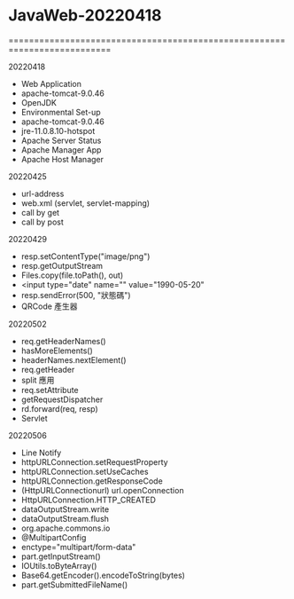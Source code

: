 # JavaWeb-20220418
==========================================================================

20220418
- Web Application
- apache-tomcat-9.0.46
- OpenJDK 
- Environmental Set-up
- apache-tomcat-9.0.46
- jre-11.0.8.10-hotspot
- Apache Server Status 
- Apache Manager App 
- Apache Host Manager


20220425
- url-address 
- web.xml (servlet, servlet-mapping) 
- call by get 
- call by post



20220429
- resp.setContentType("image/png")
- resp.getOutputStream
- Files.copy(file.toPath(), out)
- <input type="date" name="" value="1990-05-20" 
- resp.sendError(500, "狀態碼")
- QRCode 產生器
         

20220502
- req.getHeaderNames() 
- hasMoreElements() 
- headerNames.nextElement() 
- req.getHeader 
- split 應用 
- req.setAttribute 
- getRequestDispatcher 
- rd.forward(req, resp) 
- Servlet 

         
20220506
- Line Notify 
- httpURLConnection.setRequestProperty 
- httpURLConnection.setUseCaches 
- httpURLConnection.getResponseCode
- (HttpURLConnectionurl) url.openConnection 
- HttpURLConnection.HTTP_CREATED 
- dataOutputStream.write 
- dataOutputStream.flush 
- org.apache.commons.io 
- @MultipartConfig
- enctype="multipart/form-data"
- part.getInputStream() 
- IOUtils.toByteArray() 
- Base64.getEncoder().encodeToString(bytes) 
- part.getSubmittedFileName()

              
